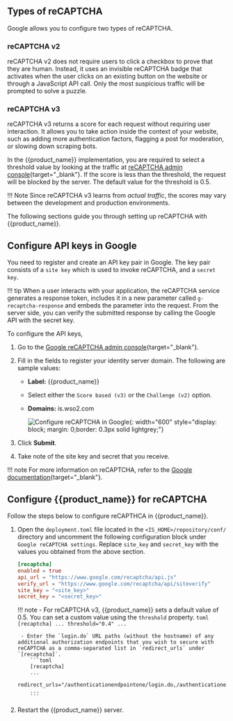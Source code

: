 ## Types of reCAPTCHA

Google allows you to configure two types of reCAPTCHA.

### reCAPTCHA v2

reCAPTCHA v2 does not require users to click a checkbox to prove that they are human. Instead, it uses an invisible reCAPTCHA badge that activates when the user clicks on an existing button on the website or through a JavaScript API call. Only the most suspicious traffic will be prompted to solve a puzzle.

### reCAPTCHA v3

reCAPTCHA v3 returns a score for each request without requiring user interaction. It allows you to take action inside the context of your website, such as adding more authentication factors, flagging a post for moderation, or slowing down scraping bots.

In the {{product_name}} implementation, you are required to select a threshold value by looking at the traffic at [reCAPTCHA admin console](https://www.google.com/recaptcha/admin){target="_blank"}. If the score is less than the threshold, the request will be blocked by the server. The default value for the threshold is 0.5.

!!! Note
    Since reCAPTCHA v3 learns from *actual traffic*, the scores may vary between the development and production environments.

The following sections guide you through setting up reCAPTCHA with {{product_name}}.

## Configure API keys in Google

You need to register and create an API key pair in Google. The key pair consists of a `site key` which is used to invoke reCAPTCHA, and a `secret key`.

!!! tip
    When a user interacts with your application, the reCAPTCHA service generates a response token, includes it in a new parameter called `g-recaptcha-response` and embeds the parameter into the request. From the server side, you can verify the submitted response by calling the Google API with the secret key.

To configure the API keys,

1. Go to the [Google reCAPTCHA admin console](https://www.google.com/recaptcha/admin){target="_blank"}.

2. Fill in the fields to register your identity server domain. The following
    are sample values:
    - **Label:** {{product_name}}
    - Select either the `Score based (v3)` or the `Challenge (v2)` option.
    - **Domains:** is.wso2.com  

        ![Configure reCAPTCHA in Google]({{base_path}}/assets/img/guides/account-configurations/recaptcha-new-sso.png){: width="600" style="display: block; margin: 0;border: 0.3px solid lightgrey;"}

4. Click **Submit**.

5. Take note of the site key and secret that you receive.

!!! note
    For more information on reCAPTCHA, refer to the [Google documentation](https://developers.google.com/recaptcha/intro){target="_blank"}.

## Configure {{product_name}} for reCAPTCHA

Follow the steps below to configure reCAPTHCA in {{product_name}}.

1. Open the `deployment.toml` file located in the `<IS_HOME>/repository/conf/` directory and uncomment the following configuration block under `Google reCAPTCHA settings`. Replace `site_key` and `secret_key` with the values you obtained from the above section.

    ```toml
    [recaptcha]
    enabled = true
    api_url = "https://www.google.com/recaptcha/api.js"
    verify_url = "https://www.google.com/recaptcha/api/siteverify"
    site_key = "<site_key>"
    secret_key = "<secret_key>"
    ```

    !!! note
        - For reCAPTCHA v3, {{product_name}} sets a default value of 0.5. You can set a custom value using the `threshold` property.
           ```toml
           [recaptcha]
           ...
           threshold="0.4"
           ...
           ```

        - Enter the `login.do` URL paths (without the hostname) of any additional authorization endpoints that you wish to secure with reCAPTCHA as a comma-separated list in `redirect_urls` under `[recaptcha]`.
           ```toml
           [recaptcha]
           ...
           redirect_urls="/authenticationendpointone/login.do,/authenticationendpointtwo/login.do"
           ...
           ```

2. Restart the {{product_name}} server.

<!-- ## Selectively enable reCAPTCHA

{{product_name}} allows you to selectively configure reCAPTCHA for various flows. Open the `deployment.toml` file found in the `<IS_HOME>/repository/conf/` directory, add the required configurations and restart {{product_name}}.

### Single sign-on

To enable reCAPTCHA for single sign-on (SSO) flows, add the following configuration.

 ``` toml
 [sso_login.recaptcha]
 enabled=true
 enable_always=false
 max_attempts="3"
 ```

### Self-registration

To enable reCAPTCHA for self-registration flows, add the following configuration.

``` toml
[identity_mgt.user_self_registration]
enable_recaptcha=true
```

### Password recovery

To enable reCAPTCHA for password recovery flows, add the following configuration.

``` toml
[identity_mgt.password_reset_email] 
enable_recaptcha=true
```

### Account recovery

To enable reCAPTCHA for account recovery flows, add the following configuration.

``` toml
[identity_mgt.username_recovery.email] 
enable_recaptcha= true
``` -->

<!-- !!! note

    If you wish to enable reCAPTCHA globally for all the workflows, add the following configuration in the `deployment.toml` file found in the `<IS_HOME>/repository/conf/` directory.

     ```toml
     [recaptcha]
     forcefully_enabled_for_all_tenants=true
     ``` -->
